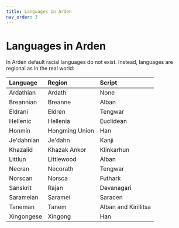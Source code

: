 ```yaml
---
title: Languages in Arden
nav_order: 3
---
```


# Languages in Arden
In Arden default racial languages do not exist. Instead, languages are regional as in the real world:

| Language | Region | Script |
|:---------|:-------|:-------|
| Ardathian | Ardath | None |
| Breannian | Breanne | Alban |
| Eldrani | Eldren | Tengwar |
| Hellenic | Hellenia | Euclidean |
| Honmin | Hongming Union | Han |
| Je'dahnian | Je'dahn | Kanji |
| Khazalid | Khazak Ankor | Klinkarhun |
| Littlun | Littlewood | Alban |
| Necran | Necorath | Tengwar |
| Norscan | Norsca | Futhark |
| Sanskrit | Rajan | Devanagari |
| Sarameian | Saramei | Saracen |
| Taneman | Tanem | Alban and Kirillitsa |
| Xingongese | Xingong | Han |
